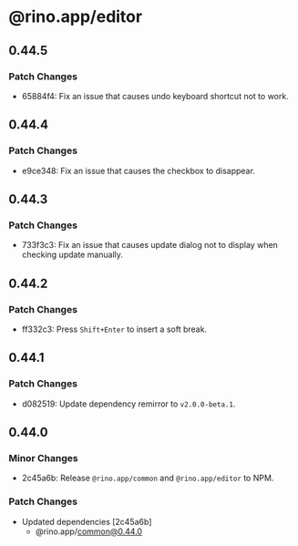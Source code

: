 # @rino.app/editor

## 0.44.5

### Patch Changes

-   65884f4: Fix an issue that causes undo keyboard shortcut not to work.

## 0.44.4

### Patch Changes

-   e9ce348: Fix an issue that causes the checkbox to disappear.

## 0.44.3

### Patch Changes

-   733f3c3: Fix an issue that causes update dialog not to display when checking update manually.

## 0.44.2

### Patch Changes

-   ff332c3: Press `Shift+Enter` to insert a soft break.

## 0.44.1

### Patch Changes

-   d082519: Update dependency remirror to `v2.0.0-beta.1`.

## 0.44.0

### Minor Changes

-   2c45a6b: Release `@rino.app/common` and `@rino.app/editor` to NPM.

### Patch Changes

-   Updated dependencies [2c45a6b]
    -   @rino.app/common@0.44.0
